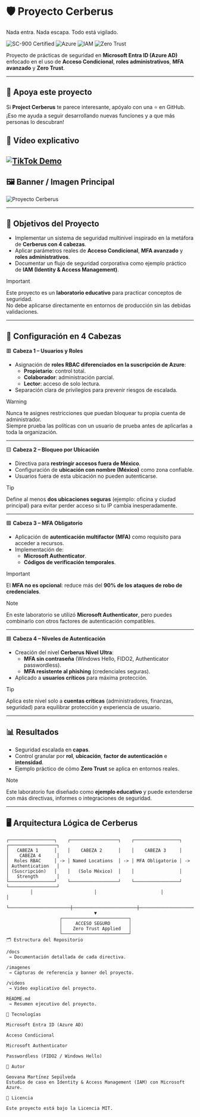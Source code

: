 # 🛡️ Proyecto Cerberus  
Nada entra. Nada escapa. Todo está vigilado.  

![SC-900 Certified](https://img.shields.io/badge/Microsoft%20SC--900-Certified-blue)
![Azure](https://img.shields.io/badge/Microsoft%20Azure-Cloud%20Security-0078D4?logo=microsoftazure)
![IAM](https://img.shields.io/badge/Identity%20%26%20Access%20Management-IAM-orange)
![Zero Trust](https://img.shields.io/badge/Zero%20Trust-Security-green)

Proyecto de prácticas de seguridad en **Microsoft Entra ID (Azure AD)** enfocado en el uso de **Acceso Condicional**, **roles administrativos**, **MFA avanzado** y **Zero Trust**.

---

## 🙌 Apoya este proyecto
Si **Project Cerberus** te parece interesante, apóyalo con una ⭐ en GitHub.  
¡Eso me ayuda a seguir desarrollando nuevas funciones y a que más personas lo descubran!

## 🎥 Vídeo explicativo
[![TikTok Demo](https://img.shields.io/badge/TikTok-Ver%20Demo-ff0050?logo=tiktok&logoColor=white)](https://vt.tiktok.com/ZSAQ3wn1c/)
---

## 🖼️ Banner / Imagen Principal
![Proyecto Cerberus](./imagenes/proyecto-cerberus.png)

---

## 📌 Objetivos del Proyecto
- Implementar un sistema de seguridad multinivel inspirado en la metáfora de **Cerberus con 4 cabezas**.  
- Aplicar parámetros reales de **Acceso Condicional**, **MFA avanzado** y **roles administrativos**.  
- Documentar un flujo de seguridad corporativa como ejemplo práctico de **IAM (Identity & Access Management)**.

> [!IMPORTANT]
> Este proyecto es un **laboratorio educativo** para practicar conceptos de seguridad.  
> No debe aplicarse directamente en entornos de producción sin las debidas validaciones.

---

## 🔑 Configuración en 4 Cabezas

🟥 **Cabeza 1 – Usuarios y Roles**  
- Asignación de **roles RBAC diferenciados en la suscripción de Azure**:
  - **Propietario**: control total.  
  - **Colaborador**: administración parcial.  
  - **Lector**: acceso de solo lectura.  
- Separación clara de privilegios para prevenir riesgos de escalada.

> [!WARNING]
> Nunca te asignes restricciones que puedan bloquear tu propia cuenta de administrador.  
> Siempre prueba las políticas con un usuario de prueba antes de aplicarlas a toda la organización.

---

🟨 **Cabeza 2 – Bloqueo por Ubicación**  
- Directiva para **restringir accesos fuera de México**.  
- Configuración de **ubicación con nombre (México)** como zona confiable.  
- Usuarios fuera de esta ubicación no pueden autenticarse.

> [!TIP]
> Define al menos **dos ubicaciones seguras** (ejemplo: oficina y ciudad principal) para evitar perder acceso si tu IP cambia inesperadamente.

---

🟩 **Cabeza 3 – MFA Obligatorio**  
- Aplicación de **autenticación multifactor (MFA)** como requisito para acceder a recursos.  
- Implementación de:
  - **Microsoft Authenticator**.  
  - **Códigos de verificación temporales**.

> [!IMPORTANT]
> El **MFA no es opcional**: reduce más del **90% de los ataques de robo de credenciales**.

> [!NOTE]
> En este laboratorio se utilizó **Microsoft Authenticator**, pero puedes combinarlo con otros factores de autenticación compatibles.

---

🟦 **Cabeza 4 – Niveles de Autenticación**  
- Creación del nivel **Cerberus Nivel Ultra**:
  - **MFA sin contraseña** (Windows Hello, FIDO2, Authenticator passwordless).
  - **MFA resistente al phishing** (credenciales seguras).
- Aplicado a **usuarios críticos** para máxima protección.

> [!TIP]
> Aplica este nivel solo a **cuentas críticas** (administradores, finanzas, seguridad) para equilibrar protección y experiencia de usuario.

---

## 📊 Resultados
- Seguridad escalada en **capas**.  
- Control granular por **rol**, **ubicación**, **factor de autenticación** e **intensidad**.  
- Ejemplo práctico de cómo **Zero Trust** se aplica en entornos reales.

> [!NOTE]
> Este laboratorio fue diseñado como **ejemplo educativo** y puede extenderse con más directivas, informes o integraciones de seguridad.

---

## 🖥️ Arquitectura Lógica de Cerberus

```text
┌─────────────────┐    ┌──────────────────┐    ┌─────────────────┐    ┌──────────────────┐
│   CABEZA 1      │    │    CABEZA 2      │    │    CABEZA 3     │    │    CABEZA 4      │
│  Roles RBAC     │ -> │ Named Locations  │ -> │ MFA Obligatorio │ -> │ Authentication   │
│ (Suscripción)   │    │   (Solo México)  │    │                 │    │   Strength       │
└─────────────────┘    └──────────────────┘    └─────────────────┘    └──────────────────┘
         │                       │                        │                       │
         └───────────────────────┼────────────────────────┼───────────────────────┘
                                 ▼
                    ┌─────────────────────────┐
                    │     ACCESO SEGURO       │
                    │    Zero Trust Applied   │
                    └─────────────────────────┘
🗂️ Estructura del Repositorio

/docs
 → Documentación detallada de cada directiva.

/imagenes
 → Capturas de referencia y banner del proyecto.

/videos
 → Video explicativo del proyecto.

README.md
 → Resumen ejecutivo del proyecto.

🚀 Tecnologías

Microsoft Entra ID (Azure AD)

Acceso Condicional

Microsoft Authenticator

Passwordless (FIDO2 / Windows Hello)

📌 Autor

Geovana Martínez Sepúlveda
Estudio de caso en Identity & Access Management (IAM) con Microsoft Azure.

📜 Licencia

Este proyecto está bajo la Licencia MIT.

